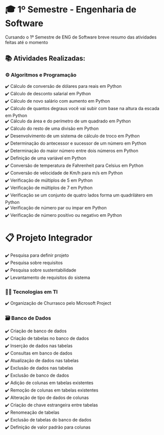# 🎓 1º Semestre - Engenharia de Software

Cursando o 1º Semestre de ENG de Software breve resumo das atividades feitas até o momento

## 📚 Atividades Realizadas:

### ⚙️ Algoritmos e Programação

✔️ Cálculo de conversão de dólares para reais em Python  
✔️ Cálculo de desconto salarial em Python  
✔️ Cálculo de novo salário com aumento em Python  
✔️ Cálculo de quantos degraus você vai subir com base na altura da escada em Python   
✔️ Cálculo da área e do perímetro de um quadrado em Python  
✔️ Cálculo do resto de uma divisão em Python  
✔️ Desenvolvimento de um sistema de cálculo de troco em Python  
✔️ Determinação do antecessor e sucessor de um número em Python  
✔️ Determinação do maior número entre dois números em Python  
✔️ Definição de uma variável em Python  
✔️ Conversão de temperatura de Fahrenheit para Celsius em Python  
✔️ Conversão de velocidade de Km/h para m/s em Python  
✔️ Verificação de múltiplos de 5 em Python  
✔️ Verificação de múltiplos de 7 em Python  
✔️ Verificação se um conjunto de quatro lados forma um quadrilátero em Python  
✔️ Verificação de número par ou ímpar em Python  
✔️ Verificação de número positivo ou negativo em Python

# 📋 Projeto Integrador  

✔️ Pesquisa para definir projeto  
✔️ Pesquisa sobre requisitos  
✔️ Pesquisa sobre sustentabilidade  
✔️ Levantamento de requisitos do sistema  

### 🧑‍💻 Tecnologias em TI

✔️ Organização de Churrasco pelo Microsoft Project

### 🗃️ Banco de Dados  

✔️ Criação de banco de dados  
✔️ Criação de tabelas no banco de dados  
✔️ Inserção de dados nas tabelas  
✔️ Consultas em banco de dados  
✔️ Atualização de dados nas tabelas  
✔️ Exclusão de dados nas tabelas  
✔️ Exclusão de banco de dados  
✔️ Adição de colunas em tabelas existentes  
✔️ Remoção de colunas em tabelas existentes  
✔️ Alteração de tipo de dados de colunas  
✔️ Criação de chave estrangeira entre tabelas  
✔️ Renomeação de tabelas  
✔️ Exclusão de tabelas do banco de dados  
✔️ Definição de valor padrão para colunas  
